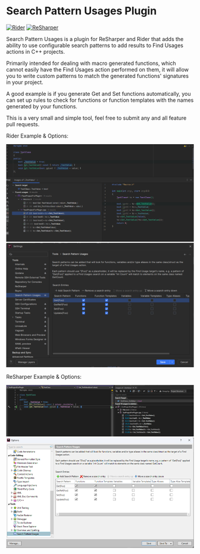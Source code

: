 # Search Pattern Usages Plugin
[![Rider](https://img.shields.io/jetbrains/plugin/v/RIDER_PLUGIN_ID.svg?label=Rider&colorB=0A7BBB&style=for-the-badge&logo=rider)](https://plugins.jetbrains.com/plugin/27272-search-pattern-usages)
[![ReSharper](https://img.shields.io/jetbrains/plugin/v/RESHARPER_PLUGIN_ID.svg?label=ReSharper&colorB=0A7BBB&style=for-the-badge&logo=resharper)](https://plugins.jetbrains.com/plugin/27273-search-pattern-usages)

Search Pattern Usages is a plugin for ReSharper and Rider that adds the ability to use configurable search patterns to add results to Find Usages actions in C++ projects.

Primarily intended for dealing with macro generated functions, which cannot easily have the Find Usages action performed on them, it will allow you to write custom patterns to match the generated functions' signatures in your project.

A good example is if you generate Get and Set functions automatically, you can set up rules to check for functions or function templates with the names generated by your functions.

This is a very small and simple tool, feel free to submit any and all feature pull requests.

Rider Example & Options:

![Rider Example](screenshots/rider-find-usages-example.png)
![Rider Options](screenshots/rider-options.png)

ReSharper Example & Options:

![Resharper Example](screenshots/resharper-find-usages-example.png)
![Resharper Options](screenshots/resharper-options.png)